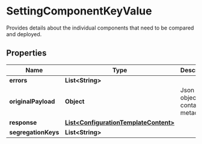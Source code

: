 

# SettingComponentKeyValue

Provides details about the individual components that need to be compared and deployed.

## Properties

| Name | Type | Description | Notes |
|------------ | ------------- | ------------- | -------------|
|**errors** | **List&lt;String&gt;** |  |  [optional] |
|**originalPayload** | **Object** | Json node object contains metadata. |  [optional] |
|**response** | [**List&lt;ConfigurationTemplateContent&gt;**](ConfigurationTemplateContent.md) |  |  [optional] |
|**segregationKeys** | **List&lt;String&gt;** |  |  [optional] |



